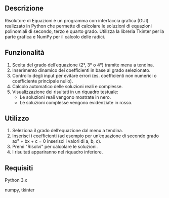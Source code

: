 ## Descrizione
Risolutore di Equazioni è un programma con interfaccia grafica (GUI) realizzato in Python che permette di calcolare le soluzioni di equazioni polinomiali di secondo, terzo e quarto grado.
Utilizza la libreria Tkinter per la parte grafica e NumPy per il calcolo delle radici.

## Funzionalità
1. Scelta del grado dell’equazione (2°, 3° o 4°) tramite menu a tendina.
2. Inserimento dinamico dei coefficienti in base al grado selezionato.
3. Controllo degli input per evitare errori (es. coefficienti non numerici o coefficiente principale nullo).
4. Calcolo automatico delle soluzioni reali e complesse.
5. Visualizzazione dei risultati in un riquadro testuale:
	- Le soluzioni reali vengono mostrate in nero.
	- Le soluzioni complesse vengono evidenziate in rosso.
	
## Utilizzo
1. Seleziona il grado dell’equazione dal menu a tendina.
2. Inserisci i coefficienti (ad esempio per un’equazione di secondo grado ax² + bx + c = 0 inserisci i valori di a, b, c).
3. Premi "Risolvi" per calcolare le soluzioni.
4. I risultati appariranno nel riquadro inferiore.

## Requisiti
Python 3.x

numpy, tkinter
